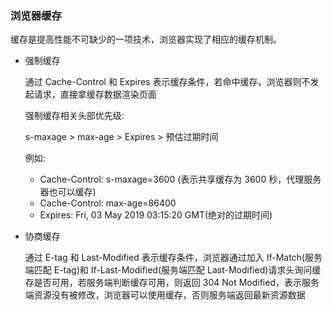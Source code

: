 ### 浏览器缓存

缓存是提高性能不可缺少的一项技术，浏览器实现了相应的缓存机制。

- 强制缓存

  通过 Cache-Control 和 Expires 表示缓存条件，若命中缓存，浏览器则不发起请求，直接拿缓存数据渲染页面

  强制缓存相关头部优先级:

  s-maxage > max-age > Expires > 预估过期时间

  例如:

  - Cache-Control: s-maxage=3600 (表示共享缓存为 3600 秒，代理服务器也可以缓存)
  - Cache-Control: max-age=86400
  - Expires: Fri, 03 May 2019 03:15:20 GMT(绝对的过期时间)

- 协商缓存

  通过 E-tag 和 Last-Modified 表示缓存条件，浏览器通过加入 If-Match(服务端匹配 E-tag)和 If-Last-Modified(服务端匹配 Last-Modified)请求头询问缓存是否可用，若服务端判断缓存可用，则返回 304 Not Modified，表示服务端资源没有被修改，浏览器可以使用缓存，否则服务端返回最新资源数据
